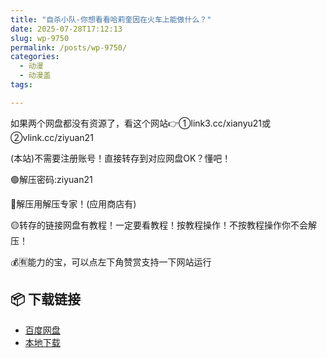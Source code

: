 ```yaml
---
title: "自杀小队-你想看看哈莉奎因在火车上能做什么？"
date: 2025-07-28T17:12:13
slug: wp-9750
permalink: /posts/wp-9750/
categories:
  - 动漫
  - 动漫盖
tags:

---
```


如果两个网盘都没有资源了，看这个网站👉①link3.cc/xianyu21或②vlink.cc/ziyuan21

(本站)不需要注册账号！直接转存到对应网盘OK？懂吧！

🟢解压密码:ziyuan21

🔵解压用解压专家！(应用商店有)

🟡转存的链接网盘有教程！一定要看教程！按教程操作！不按教程操作你不会解压！

💰🈶能力的宝，可以点左下角赞赏支持一下网站运行

## 📦 下载链接
- [百度网盘](https://blziyuan21.com/pay-download/9750?key=b1832e02e1&down_id=0)
- [本地下载](https://blziyuan21.com/pay-download/9750?key=b1832e02e1&down_id=1)

